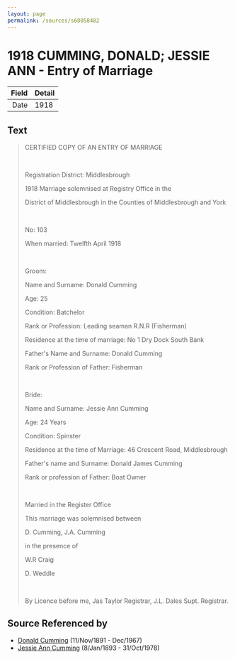 ```yaml
---
layout: page
permalink: /sources/s68058482
---
```


# 1918 CUMMING, DONALD; JESSIE ANN - Entry of Marriage

Field | Detail
---:|:---
Date | 1918

## Text

> CERTIFIED COPY OF AN ENTRY OF MARRIAGE
>
> <br/>
>
> Registration District: Middlesbrough
>
> 1918 Marriage solemnised at Registry Office in the 
>
> District of Middlesbrough in the Counties of Middlesbrough and York
>
> <br/>
>
> No: 103
>
> When married: Twelfth April 1918
>
> <br/>
>
> Groom:
>
> Name and Surname: Donald Cumming
>
> Age: 25
>
> Condition: Batchelor
>
> Rank or Profession: Leading seaman R.N.R (Fisherman)
>
> Residence at the time of marriage: No 1 Dry Dock South Bank
>
> Father's Name and Surname: Donald Cumming
>
> Rank or Profession of Father: Fisherman
>
> <br/>
>
> Bride:
>
> Name and Surname: Jessie Ann Cumming
>
> Age: 24 Years
>
> Condition: Spinster
>
> Residence at the time of Marriage: 46 Crescent Road, Middlesbrough
>
> Father's name and Surname: Donald James Cumming
>
> Rank or profession of Father: Boat Owner
>
> <br/>
>
> Married in the Register Office
>
> This marriage was solemnised between 
>
> D. Cumming, J.A. Cumming 
>
> in the presence of
>
> W.R Craig
>
> D. Weddle
>
> <br/>
>
> By Licence before me, Jas Taylor Registrar, J.L. Dales Supt. Registrar.
>

## Source Referenced by

* [Donald Cumming](../people/@11846578@-donald-cumming-b1891-11-11-d1967-12.md) (11/Nov/1891 - Dec/1967)
* [Jessie Ann Cumming](../people/@66222886@-jessie-ann-cumming-b1893-1-8-d1978-10-31.md) (8/Jan/1893 - 31/Oct/1978)
